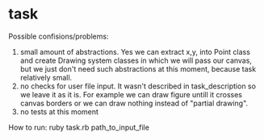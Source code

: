 # task
Possible confisions/problems:
1) small amount of abstractions. Yes we can extract x,y, into Point class and create Drawing system classes in which we will pass our canvas, but we just don't need such abstractions at this moment, because task relatively small.
2) no checks for user file input. It wasn't described in task_description so we leave it as it is. For example we can draw figure untill it crosses canvas borders or we can draw nothing instead of "partial drawing".
3) no tests at this moment

How to run:
ruby task.rb path_to_input_file
